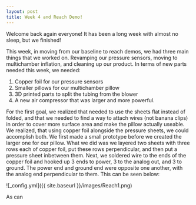 ```yaml
---
layout: post
title: Week 4 and Reach Demo!
---
```


Welcome back again everyone! It has been a long week with almost no sleep, but we finished!

This week, in moving from our baseline to reach demos, we had three main things that we worked on. Revamping our pressure sensors, moving to multichamber inflation, and cleaning up our product. In terms of new parts needed this week, we needed:

1. Copper foil for our pressure sensors
2. Smaller pillows for our multichamber pillow
3. 3D printed parts to split the tubing from the blower
4. A new air compressor that was larger and more powerful.

For the first goal, we realized that needed to use the sheets flat instead of folded, and that we needed to find a way to attach wires (not banana clips) in order to cover more surface area and make the pillow actually useable. We realized, that using copper foil alongside the pressure sheets, we could accomplish both. We first made a small prototype before we created the larger one for our pillow. What we did was we layered two sheets with three rows each of copper foil, put these rows perpendicular, and then put a pressure sheet inbetween them. Next, we soldered wire to the ends of the copper foil and hooked up 3 ends to power, 3 to the analog out, and 3 to ground. The power end and ground end were opposite one another, with the analog end perpendicular to them. This can be seen below:

![_config.yml]({{ site.baseurl }}/images/Reach1.png)

As can 
